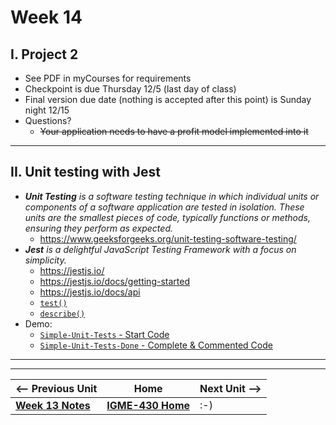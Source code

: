 # Week 14


## I. Project 2
- See PDF in myCourses for requirements
- Checkpoint is due Thursday 12/5 (last day of class)
- Final version due date (nothing is accepted after this point) is Sunday night 12/15
- Questions?
  - ~~Your application needs to have a profit model implemented into it~~

---

## II. Unit testing with Jest

- ***Unit Testing** is a software testing technique in which individual units or components of a software application are tested in isolation. These units are the smallest pieces of code, typically functions or methods, ensuring they perform as expected.*
  - https://www.geeksforgeeks.org/unit-testing-software-testing/
- ***Jest** is a delightful JavaScript Testing Framework with a focus on simplicity.*
  - https://jestjs.io/
  - https://jestjs.io/docs/getting-started
  - https://jestjs.io/docs/api
  - [`test()`](https://jestjs.io/docs/api#testname-fn-timeout)
  - [`describe()`](https://jestjs.io/docs/api#describename-fn)
- Demo:
  - [`Simple-Unit-Tests` - Start Code](https://github.com/IGM-RichMedia-at-RIT/Simple-Unit-Tests)
  - [`Simple-Unit-Tests-Done` - Complete & Commented Code](https://github.com/IGM-RichMedia-at-RIT/Simple-Unit-Tests-Done)
  
---
---

| <-- Previous Unit | Home | Next Unit -->
| --- | --- | --- 
|   [**Week 13 Notes**](13.md)  |  [**IGME-430 Home**](../) | :-)
